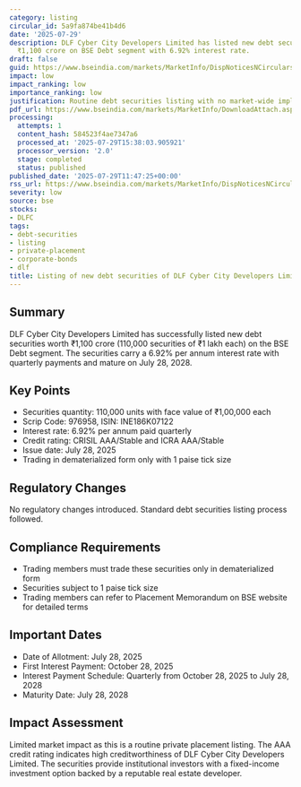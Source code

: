 ```yaml
---
category: listing
circular_id: 5a9fa874be41b4d6
date: '2025-07-29'
description: DLF Cyber City Developers Limited has listed new debt securities worth
  ₹1,100 crore on BSE Debt segment with 6.92% interest rate.
draft: false
guid: https://www.bseindia.com/markets/MarketInfo/DispNoticesNCirculars.aspx?Noticeid={9A945B72-FF70-4811-9A02-C6F822C1612F}&noticeno=20250729-25&dt=07/29/2025&icount=25&totcount=66&flag=0
impact: low
impact_ranking: low
importance_ranking: low
justification: Routine debt securities listing with no market-wide implications
pdf_url: https://www.bseindia.com/markets/MarketInfo/DownloadAttach.aspx?id=20250729-25&attachedId=
processing:
  attempts: 1
  content_hash: 584523f4ae7347a6
  processed_at: '2025-07-29T15:38:03.905921'
  processor_version: '2.0'
  stage: completed
  status: published
published_date: '2025-07-29T11:47:25+00:00'
rss_url: https://www.bseindia.com/markets/MarketInfo/DispNoticesNCirculars.aspx?Noticeid={9A945B72-FF70-4811-9A02-C6F822C1612F}&noticeno=20250729-25&dt=07/29/2025&icount=25&totcount=66&flag=0
severity: low
source: bse
stocks:
- DLFC
tags:
- debt-securities
- listing
- private-placement
- corporate-bonds
- dlf
title: Listing of new debt securities of DLF Cyber City Developers Limited
---
```


## Summary

DLF Cyber City Developers Limited has successfully listed new debt securities worth ₹1,100 crore (110,000 securities of ₹1 lakh each) on the BSE Debt segment. The securities carry a 6.92% per annum interest rate with quarterly payments and mature on July 28, 2028.

## Key Points

- Securities quantity: 110,000 units with face value of ₹1,00,000 each
- Scrip Code: 976958, ISIN: INE186K07122
- Interest rate: 6.92% per annum paid quarterly
- Credit rating: CRISIL AAA/Stable and ICRA AAA/Stable
- Issue date: July 28, 2025
- Trading in dematerialized form only with 1 paise tick size

## Regulatory Changes

No regulatory changes introduced. Standard debt securities listing process followed.

## Compliance Requirements

- Trading members must trade these securities only in dematerialized form
- Securities subject to 1 paise tick size
- Trading members can refer to Placement Memorandum on BSE website for detailed terms

## Important Dates

- Date of Allotment: July 28, 2025
- First Interest Payment: October 28, 2025
- Interest Payment Schedule: Quarterly from October 28, 2025 to July 28, 2028
- Maturity Date: July 28, 2028

## Impact Assessment

Limited market impact as this is a routine private placement listing. The AAA credit rating indicates high creditworthiness of DLF Cyber City Developers Limited. The securities provide institutional investors with a fixed-income investment option backed by a reputable real estate developer.
